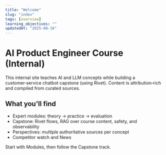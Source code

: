 ```yaml
---
title: "Welcome"
slug: "index"
tags: [overview]
learning_objectives: ""
updatedAt: "2025-08-16"
---
```


# AI Product Engineer Course (Internal)

This internal site teaches AI and LLM concepts while building a customer‑service chatbot capstone (using Rivet). Content is attribution‑rich and compiled from curated sources.

## What you'll find
- Expert modules: theory → practice → evaluation
- Capstone: Rivet flows, RAG over course content, safety, and observability
- Perspectives: multiple authoritative sources per concept
- Competitor watch and News

Start with Modules, then follow the Capstone track.